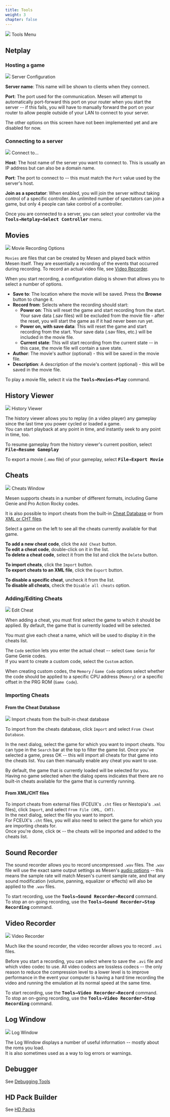 ```yaml
---
title: Tools
weight: 3
chapter: false
---
```


<div class="imgBox right"><div>
	<img src="/images/ToolsMenu.png" />
	<span>Tools Menu</span>
</div></div>

## Netplay ##

### Hosting a game ###

<div class="imgBox"><div>
	<img src="/images/NetplayHost.png" />
	<span>Server Configuration</span>
</div></div>

**Server name**: This name will be shown to clients when they connect.

**Port**: The port used for the communication.  Mesen will attempt to automatically port-forward this port on your router when you start the server -- if this fails, you will have to manually forward the port on your router to allow people outside of your LAN to connect to your server.

The other options on this screen have not been implemented yet and are disabled for now.

<div class="clear"></div>

### Connecting to a server ###

<div class="imgBox"><div>
	<img src="/images/NetplayConnect.png" />
	<span>Connect to...</span>
</div></div>

**Host**: The host name of the server you want to connect to.  This is usually an IP address but can also be a domain name.

**Port**: The port to connect to -- this must match the `Port` value used by the server's host.

**Join as a spectator**: When enabled, you will join the server without taking control of a specific controller. An unlimited number of spectators can join a game, but only 4 people can take control of a controller.

Once you are connected to a server, you can select your controller via the **<kbd>Tools&rarr;Netplay&rarr;Select Controller</kbd>** menu.

## Movies ##

<div class="imgBox"><div>
	<img src="/images/MovieRecordingOptions.png" />
	<span>Movie Recording Options</span>
</div></div>

`Movies` are files that can be created by Mesen and played back within Mesen itself.  They are essentially a recording of the events that occurred during recording. To record an actual video file, see [Video Recorder](#video-recorder).

When you start recording, a configuration dialog is shown that allows you to select a number of options.

* **Save to**: The location where the movie will be saved. Press the **Browse** button to change it.
* **Record from**: Selects where the recording should start:
	* **Power on**: This will reset the game and start recording from the start. Your save data (.sav files) will be excluded from the movie file - after the reset, you will start the game as if it had never been run yet.
	* **Power on, with save data**: This will reset the game and start recording from the start. Your save data (.sav files, etc.) will be included in the movie file.
	* **Current state**: This will start recording from the current state -- in this case, the movie file will contain a save state.
* **Author**: The movie's author (optional) - this will be saved in the movie file.
* **Description**: A description of the movie's content (optional) - this will be saved in the movie file.

To play a movie file, select it via the **<kbd>Tools&rarr;Movies&rarr;Play</kbd>** command.

## History Viewer ##

<div class="imgBox"><div>
	<img src="/images/HistoryViewer.png" />
	<span>History Viewer</span>
</div></div>

The history viewer allows you to replay (in a video player) any gameplay since the last time you power cycled or loaded a game.  
You can start playback at any point in time, and instantly seek to any point in time, too.  

To resume gameplay from the history viewer's current position, select **<kbd>File&rarr;Resume Gameplay</kbd>**

To export a movie (`.mmo` file) of your gameplay, select **<kbd>File&rarr;Export Movie</kbd>**

## Cheats ##

<div class="imgBox"><div>
	<img src="/images/CheatList.png" />
	<span>Cheats Window</span>
</div></div>

Mesen supports cheats in a number of different formats, including Game Genie and Pro Action Rocky codes.  

It is also possible to import cheats from the built-in [Cheat Database](#from-the-cheat-database) or from [XML or CHT files](#from-xml-cht-files).

Select a game on the left to see all the cheats currently available for that game.

**To add a new cheat code**, click the `Add Cheat` button.  
**To edit a cheat code**, double-click on it in the list.  
**To delete a cheat code**, select it from the list and click the `Delete` button.

**To import cheats**, click the `Import` button.  
**To export cheats to an XML file**, click the `Export` button.

**To disable a specific cheat**, uncheck it from the list.  
**To disable all cheats**, check the `Disable all cheats` option.

<div class="clear"></div>

### Adding/Editing Cheats ###

<div class="imgBox"><div>
	<img src="/images/EditCheat.png" />
	<span>Edit Cheat</span>
</div></div>

When adding a cheat, you must first select the game to which it should be applied.  By default, the game that is currently loaded will be selected.  

You must give each cheat a name, which will be used to display it in the cheats list.

The `Code` section lets you enter the actual cheat -- select `Game Genie` for Game Genie codes.  
If you want to create a custom code, select the `Custom` action.  

When creating custom codes, the `Memory` / `Game Code` options select whether the code should be applied to a specific CPU address (`Memory`) or a specific offset in the PRG ROM (`Game Code`).

<div class="clear"></div>

### Importing Cheats ###

#### From the Cheat Database ####

<div class="imgBox"><div>
	<img src="/images/CheatDbImport.png" />
	<span>Import cheats from the built-in cheat database</span>
</div></div>

To import from the cheats database, click `Import` and select `From Cheat Database`.  

In the next dialog, select the game for which you want to import cheats.  You can type in the `Search` bar at the top to filter the game list.  Once you've selected a game, press OK -- this will import all cheats for that game into the cheats list.  You can then manually enable any cheat you want to use.

By default, the game that is currently loaded will be selected for you.  Having no game selected when the dialog opens indicates that there are no built-in cheats available for the game that is currently running.

#### From XML/CHT files ####

To import cheats from external files (FCEUX's `.cht` files or Nestopia's `.xml` files), click `Import`, and select `From File (XML, CHT)`.  
In the next dialog, select the file you want to import.  
For FCEUX's `.cht` files, you will also need to select the game for which you are importing cheats for.  
Once you're done, click `OK` -- the cheats will be imported and added to the cheats list.

## Sound Recorder ##

The sound recorder allows you to record uncompressed `.wav` files.  The `.wav` file will use the exact same output settings as Mesen's [audio options](/configuration/audio.html) -- this means the sample rate will match Mesen's current sample rate, and that any sound modification (volume, panning, equalizer or effects) will also be applied to the `.wav` files.

To start recording, use the **<kbd>Tools&rarr;Sound Recorder&rarr;Record</kbd>** command.  
To stop an on-going recording, use the **<kbd>Tools&rarr;Sound Recorder&rarr;Stop Recording</kbd>** command.

## Video Recorder ##

<div class="imgBox"><div>
	<img src="/images/VideoRecording.png" />
	<span>Video Recorder</span>
</div></div>

Much like the sound recorder, the video recorder allows you to record `.avi` files.

Before you start a recording, you can select where to save the `.avi` file and which video codec to use.  All video codecs are lossless codecs -- the only reason to reduce the compression level to a lower level is to improve performance in the event your computer is having a hard time recording the video and running the emulation at its normal speed at the same time.

To start recording, use the **<kbd>Tools&rarr;Video Recorder&rarr;Record</kbd>** command.  
To stop an on-going recording, use the **<kbd>Tools&rarr;Video Recorder&rarr;Stop Recording</kbd>** command.

## Log Window ##

<div class="imgBox"><div>
	<img src="/images/LogWindow.png" />
	<span>Log Window</span>
</div></div>

The Log Window displays a number of useful information -- mostly about the roms you load.  
It is also sometimes used as a way to log errors or warnings.

## Debugger ##

See [Debugging Tools](/debugging.html)


## HD Pack Builder ##

See [HD Packs](/hdpacks.html)
